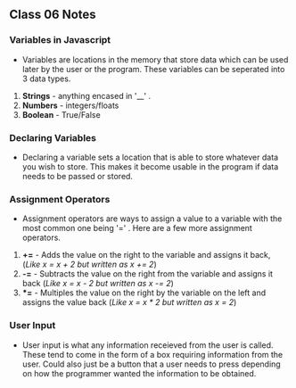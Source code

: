 ## Class 06 Notes

### Variables in Javascript

- Variables are locations in the memory that store data which can be used later by the user or the program. These variables can be seperated into 3 data types.

1. **Strings** - anything encased in '__' .
2. **Numbers** - integers/floats
3. **Boolean** - True/False

### Declaring Variables

- Declaring a variable sets a location that is able to store whatever data you wish to store. This makes it become usable in the program if data needs to be passed or stored.

### Assignment Operators

- Assignment operators are ways to assign a value to a variable with the most common one being '=' . Here are a few more assignment operators.

1. **+=** - Adds the value on the right to the variable and assigns it back, (*Like x = x + 2 but written as x += 2*)
2. **-=** - Subtracts the value on the right from the variable and assigns it back (*Like x = x - 2 but written as x -= 2*)
3. **\*=** - Multiples the value on the right by the variable on the left and assigns the value back (*Like x = x * 2 but written as  x *= 2**)

### User Input

- User input is what any information receieved from the user is called. These tend to come in the form of a box requiring information from the user.  Could also just be a button that a user needs to press depending on how the programmer wanted the information to be obtained.